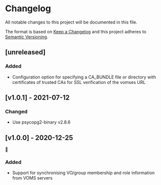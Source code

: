 # Changelog

All notable changes to this project will be documented in this file.

The format is based on [Keep a Changelog](https://keepachangelog.com/en/1.0.0/)
and this project adheres to [Semantic Versioning](https://semver.org/spec/v2.0.0.html).

## [unreleased]

### Added

- Configuration option for specifying a CA\_BUNDLE file or directory with certificates of trusted CAs for SSL verification of the vomses URL

## [v1.0.1] - 2021-07-12

### Changed

- Use psycopg2-binary v2.8.6

## [v1.0.0] - 2020-12-25
🎄

### Added

- Support for synchronising VO/group membership and role information from VOMS servers
